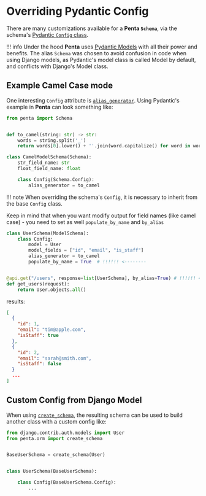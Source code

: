 # Overriding Pydantic Config

There are many customizations available for a **Penta `Schema`**, via the schema's
[Pydantic `Config` class](https://pydantic-docs.helpmanual.io/usage/model_config/).

!!! info
Under the hood **Penta** uses [Pydantic Models](https://pydantic-docs.helpmanual.io/usage/models/)
with all their power and benefits. The alias `Schema` was chosen to avoid confusion in code
when using Django models, as Pydantic's model class is called Model by default, and conflicts with
Django's Model class.

## Example Camel Case mode

One interesting `Config` attribute is [`alias_generator`](https://pydantic-docs.helpmanual.io/usage/model_config/#alias-generator).
Using Pydantic's example in **Penta** can look something like:

```python hl_lines="12 13"
from penta import Schema


def to_camel(string: str) -> str:
    words = string.split('_')
    return words[0].lower() + ''.join(word.capitalize() for word in words[1:])

class CamelModelSchema(Schema):
    str_field_name: str
    float_field_name: float

    class Config(Schema.Config):
        alias_generator = to_camel
```

!!! note
When overriding the schema's `Config`, it is necessary to inherit from the base `Config` class.

Keep in mind that when you want modify output for field names (like camel case) - you need to set as well `populate_by_name` and `by_alias`

```python hl_lines="6 9"
class UserSchema(ModelSchema):
    class Config:
        model = User
        model_fields = ["id", "email", "is_staff"]
        alias_generator = to_camel
        populate_by_name = True  # !!!!!! <--------


@api.get("/users", response=list[UserSchema], by_alias=True) # !!!!!! <-------- by_alias
def get_users(request):
    return User.objects.all()

```

results:

```JSON
[
  {
    "id": 1,
    "email": "tim@apple.com",
    "isStaff": true
  },
  {
    "id": 2,
    "email": "sarah@smith.com",
    "isStaff": false
  }
  ...
]

```

## Custom Config from Django Model

When using [`create_schema`](django-pydantic-create-schema.md#create_schema), the resulting
schema can be used to build another class with a custom config like:

```python hl_lines="10"
from django.contrib.auth.models import User
from penta.orm import create_schema


BaseUserSchema = create_schema(User)


class UserSchema(BaseUserSchema):

    class Config(BaseUserSchema.Config):
        ...
```
